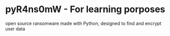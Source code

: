 # pyR4ns0mW -  For learning porposes
open source ransomware made with Python, designed to find and encrypt user data
